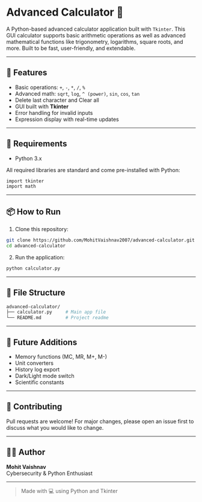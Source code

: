 # Advanced Calculator 🧮

A Python-based advanced calculator application built with `Tkinter`. This GUI calculator supports basic arithmetic operations as well as advanced mathematical functions like trigonometry, logarithms, square roots, and more. Built to be fast, user-friendly, and extendable.

---

## 🚀 Features

- Basic operations: `+`, `-`, `*`, `/`, `%`
- Advanced math: `sqrt`, `log`, `^ (power)`, `sin`, `cos`, `tan`
- Delete last character and Clear all
- GUI built with **Tkinter**
- Error handling for invalid inputs
- Expression display with real-time updates

---

## 🔧 Requirements

- Python 3.x

All required libraries are standard and come pre-installed with Python:
```bash
import tkinter
import math
```

---

## 📦 How to Run

1. Clone this repository:
```bash
git clone https://github.com/MohitVaishnav2007/advanced-calculator.git
cd advanced-calculator
```

2. Run the application:
```bash
python calculator.py
```

---

## 📁 File Structure

```bash
advanced-calculator/
├── calculator.py     # Main app file
└── README.md         # Project readme
```

---

## 🤖 Future Additions
- Memory functions (MC, MR, M+, M-)
- Unit converters
- History log export
- Dark/Light mode switch
- Scientific constants

---

## 🤝 Contributing
Pull requests are welcome! For major changes, please open an issue first to discuss what you would like to change.

---

## 👨‍💻 Author
**Mohit Vaishnav**  
Cybersecurity & Python Enthusiast

---

> Made with 💻 using Python and Tkinter
